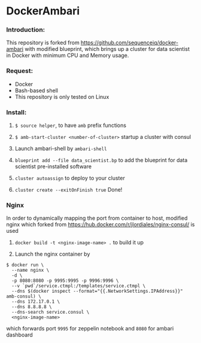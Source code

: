 # DockerAmbari

### Introduction:

This repository is forked from https://github.com/sequenceiq/docker-ambari with modified blueprint, which brings up a cluster for data scientist in Docker with minimum CPU and Memory usage.

### Request:

- Docker
- Bash-based shell
- This repository is only tested on Linux

### Install:

1. `$ source helper`, to have `amb` prefix functions

2. `$ amb-start-cluster <number-of-cluster>` startup a cluster with consul

3. Launch ambari-shell by `ambari-shell`

4. `blueprint add --file data_scientist.bp` to add the blueprint for data scientist pre-installed software

5. `cluster autoassign` to deploy to your cluster

6. `cluster create --exitOnFinish true` Done!

### Nginx

In order to dynamically mapping the port from container to host, modified nginx which forked from https://hub.docker.com/r/jlordiales/nginx-consul/ is used

1. `docker build -t <nginx-image-name> .` to build it up

2. Launch the nginx container by 

```
$ docker run \
  --name nginx \
  -d \
  -p 8080:8080 -p 9995:9995 -p 9996:9996 \
  --v `pwd`/service.ctmpl:/templates/service.ctmpl \
  --dns $(docker inspect --format="{{.NetworkSettings.IPAddress}}" amb-consul) \
  --dns 172.17.0.1 \
  --dns 8.8.8.8 \
  --dns-search service.consul \
  <nginx-image-name>
  ```
  
  which forwards port `9995` for zeppelin notebook and `8080` for ambari dashboard 
  
